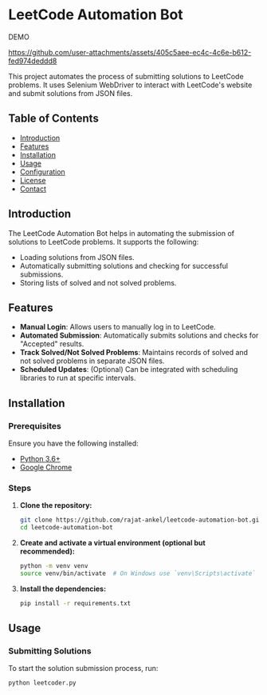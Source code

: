 # LeetCode Automation Bot

DEMO

https://github.com/user-attachments/assets/405c5aee-ec4c-4c6e-b612-fed974deddd8

This project automates the process of submitting solutions to LeetCode problems. It uses Selenium WebDriver to interact with LeetCode's website and submit solutions from JSON files.

## Table of Contents

- [Introduction](#introduction)
- [Features](#features)
- [Installation](#installation)
- [Usage](#usage)
- [Configuration](#configuration)
- [License](#license)
- [Contact](#contact)

## Introduction

The LeetCode Automation Bot helps in automating the submission of solutions to LeetCode problems. It supports the following:
- Loading solutions from JSON files.
- Automatically submitting solutions and checking for successful submissions.
- Storing lists of solved and not solved problems.

## Features

- **Manual Login**: Allows users to manually log in to LeetCode.
- **Automated Submission**: Automatically submits solutions and checks for "Accepted" results.
- **Track Solved/Not Solved Problems**: Maintains records of solved and not solved problems in separate JSON files.
- **Scheduled Updates**: (Optional) Can be integrated with scheduling libraries to run at specific intervals.

## Installation

### Prerequisites

Ensure you have the following installed:

- [Python 3.6+](https://www.python.org/downloads/)
- [Google Chrome](https://www.google.com/chrome/)

### Steps

1. **Clone the repository:**

    ```sh
    git clone https://github.com/rajat-ankel/leetcode-automation-bot.git
    cd leetcode-automation-bot
    ```

2. **Create and activate a virtual environment (optional but recommended):**

    ```sh
    python -m venv venv
    source venv/bin/activate  # On Windows use `venv\Scripts\activate`
    ```

3. **Install the dependencies:**

    ```sh
    pip install -r requirements.txt
    ```

## Usage

### Submitting Solutions

To start the solution submission process, run:

```sh
python leetcoder.py


